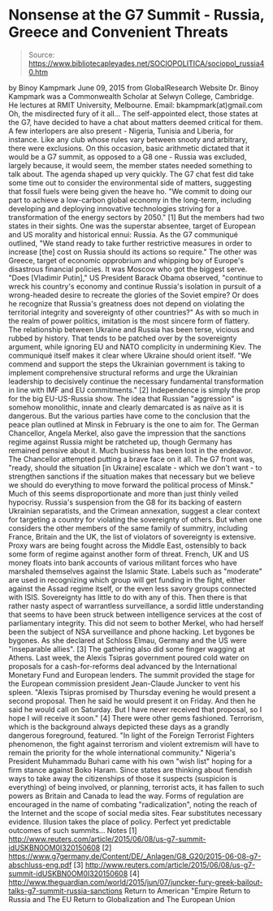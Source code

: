 # Nonsense at the G7 Summit - Russia, Greece and Convenient Threats

> Source: https://www.bibliotecapleyades.net/SOCIOPOLITICA/sociopol_russia40.htm

by Binoy Kampmark June 09, 2015
from GlobalResearch Website
Dr. Binoy Kampmark was a Commonwealth Scholar at Selwyn College, Cambridge.
He lectures at RMIT University, Melbourne.
Email: bkampmark(at)gmail.com
Oh, the misdirected fury of it all...
The self-appointed elect, those states at the G7, have decided to have a chat about matters deemed critical for them. A few interlopers are also present - Nigeria, Tunisia and Liberia, for instance.
Like any club whose rules vary between snooty and arbitrary, there were exclusions. On this occasion, basic arithmetic dictated that it would be a G7 summit, as opposed to a G8 one - Russia was excluded, largely because, it would seem, the member states needed something to talk about. The agenda shaped up very quickly.
The G7 chat fest did take some time out to consider the environmental side of matters, suggesting that fossil fuels were being given the heave ho.
"We commit to doing our part to achieve a low-carbon global economy in the long-term, including developing and deploying innovative technologies striving for a transformation of the energy sectors by 2050." [1]
But the members had two states in their sights.
One was the superstar absentee, target of European and US morality and historical ennui: Russia.
As the G7 communiqué outlined,
"We stand ready to take further restrictive measures in order to increase [the] cost on Russia should its actions so require."
The other was Greece, target of economic opprobrium and whipping boy of Europe's disastrous financial policies. It was Moscow who got the biggest serve.
"Does [Vladimir Putin]," US President Barack Obama observed, "continue to wreck his country's economy and continue Russia's isolation in pursuit of a wrong-headed desire to recreate the glories of the Soviet empire? Or does he recognize that Russia's greatness does not depend on violating the territorial integrity and sovereignty of other countries?"
As with so much in the realm of power politics, imitation is the most sincere form of flattery.
The relationship between Ukraine and Russia has been terse, vicious and rubbed by history. That tends to be patched over by the sovereignty argument, while ignoring EU and NATO complicity in undermining Kiev.
The communiqué itself makes it clear where Ukraine should orient itself.
"We commend and support the steps the Ukrainian government is taking to implement comprehensive structural reforms and urge the Ukrainian leadership to decisively continue the necessary fundamental transformation in line with IMF and EU commitments." [2]
Independence is simply the prop for the big EU-US-Russia show.
The idea that Russian "aggression" is somehow monolithic, innate and clearly demarcated is as naïve as it is dangerous. But the various parties have come to the conclusion that the peace plan outlined at Minsk in February is the one to aim for. The German Chancellor, Angela Merkel, also gave the impression that the sanctions regime against Russia might be ratcheted up, though Germany has remained pensive about it. Much business has been lost in the endeavor.
The Chancellor attempted putting a brave face on it all.
The G7 front was,
"ready, should the situation [in Ukraine] escalate - which we don't want - to strengthen sanctions if the situation makes that necessary but we believe we should do everything to move forward the political process of Minsk."
Much of this seems disproportionate and more than just thinly veiled hypocrisy.
Russia's suspension from the G8 for its backing of eastern Ukrainian separatists, and the Crimean annexation, suggest a clear context for targeting a country for violating the sovereignty of others. But when one considers the other members of the same family of summitry, including France, Britain and the UK, the list of violators of sovereignty is extensive. Proxy wars are being fought across the Middle East, ostensibly to back some form of regime against another form of threat.
French, UK and US money floats into bank accounts of various militant forces who have marshaled themselves against the Islamic State. Labels such as "moderate" are used in recognizing which group will get funding in the fight, either against the Assad regime itself, or the even less savory groups connected with ISIS. Sovereignty has little to do with any of this. Then there is that rather nasty aspect of warrantless surveillance, a sordid little understanding that seems to have been struck between intelligence services at the cost of parliamentary integrity.
This did not seem to bother Merkel, who had herself been the subject of NSA surveillance and phone hacking. Let bygones be bygones.
As she declared at Schloss Elmau, Germany and the US were "inseparable allies". [3] The gathering also did some finger wagging at Athens. Last week, the Alexis Tsipras government poured cold water on proposals for a cash-for-reforms deal advanced by the International Monetary Fund and European lenders.
The summit provided the stage for the European commission president Jean-Claude Juncker to vent his spleen.
"Alexis Tsipras promised by Thursday evening he would present a second proposal. Then he said he would present it on Friday. And then he said he would call on Saturday. But I have never received that proposal, so I hope I will receive it soon." [4]
There were other gems fashioned.
Terrorism, which is the background always depicted these days as a grandly dangerous foreground, featured.
"In light of the Foreign Terrorist Fighters phenomenon, the fight against terrorism and violent extremism will have to remain the priority for the whole international community."
Nigeria's President Muhammadu Buhari came with his own "wish list" hoping for a firm stance against Boko Haram. Since states are thinking about fiendish ways to take away the citizenships of those it suspects (suspicion is everything) of being involved, or planning, terrorist acts, it has fallen to such powers as Britain and Canada to lead the way.
Forms of regulation are encouraged in the name of combating "radicalization", noting the reach of the Internet and the scope of social media sites. Fear substitutes necessary evidence. Illusion takes the place of policy.
Perfect yet predictable outcomes of such summits...
Notes
[1] http://www.reuters.com/article/2015/06/08/us-g7-summit-idUSKBN0OM0I320150608 [2] https://www.g7germany.de/Content/DE/_Anlagen/G8_G20/2015-06-08-g7-abschluss-eng.pdf [3] http://www.reuters.com/article/2015/06/08/us-g7-summit-idUSKBN0OM0I320150608 [4] http://www.theguardian.com/world/2015/jun/07/juncker-fury-greek-bailout-talks-g7-summit-russia-sanctions
Return to American "Empire
Return to Russia and The EU
Return to Globalization and The European Union
